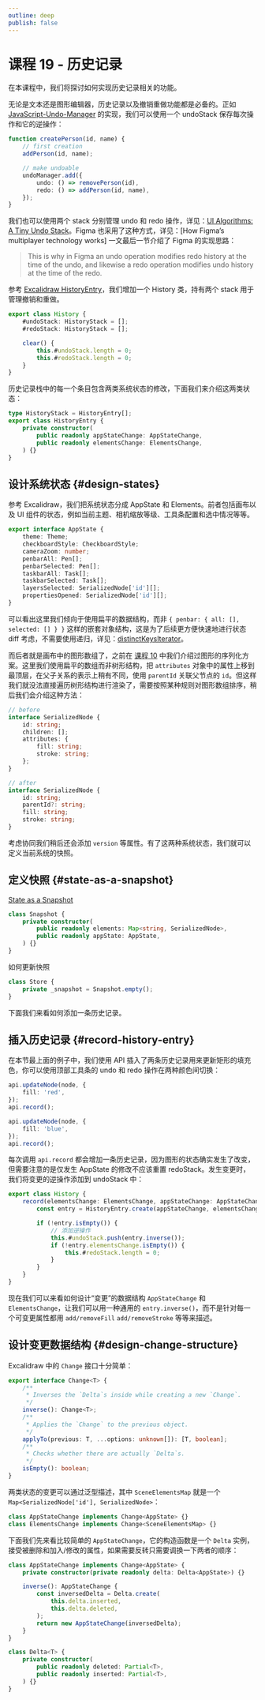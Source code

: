 ```yaml
---
outline: deep
publish: false
---
```


<script setup>
import History from '../../components/History.vue';
</script>

# 课程 19 - 历史记录

在本课程中，我们将探讨如何实现历史记录相关的功能。

<History />

无论是文本还是图形编辑器，历史记录以及撤销重做功能都是必备的。正如 [JavaScript-Undo-Manager] 的实现，我们可以使用一个 undoStack 保存每次操作和它的逆操作：

```ts
function createPerson(id, name) {
    // first creation
    addPerson(id, name);

    // make undoable
    undoManager.add({
        undo: () => removePerson(id),
        redo: () => addPerson(id, name),
    });
}
```

我们也可以使用两个 stack 分别管理 undo 和 redo 操作，详见：[UI Algorithms: A Tiny Undo Stack]。Figma 也采用了这种方式，详见：[How Figma’s multiplayer technology works] 一文最后一节介绍了 Figma 的实现思路：

> This is why in Figma an undo operation modifies redo history at the time of the undo, and likewise a redo operation modifies undo history at the time of the redo.

参考 [Excalidraw HistoryEntry]，我们增加一个 History 类，持有两个 stack 用于管理撤销和重做。

```ts
export class History {
    #undoStack: HistoryStack = [];
    #redoStack: HistoryStack = [];

    clear() {
        this.#undoStack.length = 0;
        this.#redoStack.length = 0;
    }
}
```

历史记录栈中的每一个条目包含两类系统状态的修改，下面我们来介绍这两类状态：

```ts
type HistoryStack = HistoryEntry[];
export class HistoryEntry {
    private constructor(
        public readonly appStateChange: AppStateChange,
        public readonly elementsChange: ElementsChange,
    ) {}
}
```

## 设计系统状态 {#design-states}

参考 Excalidraw，我们把系统状态分成 AppState 和 Elements。前者包括画布以及 UI 组件的状态，例如当前主题、相机缩放等级、工具条配置和选中情况等等。

```ts
export interface AppState {
    theme: Theme;
    checkboardStyle: CheckboardStyle;
    cameraZoom: number;
    penbarAll: Pen[];
    penbarSelected: Pen[];
    taskbarAll: Task[];
    taskbarSelected: Task[];
    layersSelected: SerializedNode['id'][];
    propertiesOpened: SerializedNode['id'][];
}
```

可以看出这里我们倾向于使用扁平的数据结构，而非 `{ penbar: { all: [], selected: [] } }` 这样的嵌套对象结构，这是为了后续更方便快速地进行状态 diff 考虑，不需要使用递归，详见：[distinctKeysIterator]。

而后者就是画布中的图形数组了，之前在 [课程 10] 中我们介绍过图形的序列化方案。这里我们使用扁平的数组而非树形结构，把 `attributes` 对象中的属性上移到最顶层，在父子关系的表示上稍有不同，使用 `parentId` 关联父节点的 `id`。但这样我们就没法直接遍历树形结构进行渲染了，需要按照某种规则对图形数组排序，稍后我们会介绍这种方法：

```ts
// before
interface SerializedNode {
    id: string;
    children: [];
    attributes: {
        fill: string;
        stroke: string;
    };
}

// after
interface SerializedNode {
    id: string;
    parentId?: string;
    fill: string;
    stroke: string;
}
```

考虑协同我们稍后还会添加 `version` 等属性。有了这两种系统状态，我们就可以定义当前系统的快照。

## 定义快照 {#state-as-a-snapshot}

[State as a Snapshot]

```ts
class Snapshot {
    private constructor(
        public readonly elements: Map<string, SerializedNode>,
        public readonly appState: AppState,
    ) {}
}
```

如何更新快照

```ts
class Store {
    private _snapshot = Snapshot.empty();
}
```

下面我们来看如何添加一条历史记录。

## 插入历史记录 {#record-history-entry}

在本节最上面的例子中，我们使用 API 插入了两条历史记录用来更新矩形的填充色，你可以使用顶部工具条的 undo 和 redo 操作在两种颜色间切换：

```ts
api.updateNode(node, {
    fill: 'red',
});
api.record();

api.updateNode(node, {
    fill: 'blue',
});
api.record();
```

每次调用 `api.record` 都会增加一条历史记录，因为图形的状态确实发生了改变，但需要注意的是仅发生 AppState 的修改不应该重置 redoStack。发生变更时，我们将变更的逆操作添加到 undoStack 中：

```ts
export class History {
    record(elementsChange: ElementsChange, appStateChange: AppStateChange) {
        const entry = HistoryEntry.create(appStateChange, elementsChange);

        if (!entry.isEmpty()) {
            // 添加逆操作
            this.#undoStack.push(entry.inverse());
            if (!entry.elementsChange.isEmpty()) {
                this.#redoStack.length = 0;
            }
        }
    }
}
```

现在我们可以来看如何设计“变更”的数据结构 `AppStateChange` 和 `ElementsChange`，让我们可以用一种通用的 `entry.inverse()`，而不是针对每一个可变更属性都用 `add/removeFill` `add/removeStroke` 等等来描述。

## 设计变更数据结构 {#design-change-structure}

Excalidraw 中的 `Change` 接口十分简单：

```ts
export interface Change<T> {
    /**
     * Inverses the `Delta`s inside while creating a new `Change`.
     */
    inverse(): Change<T>;
    /**
     * Applies the `Change` to the previous object.
     */
    applyTo(previous: T, ...options: unknown[]): [T, boolean];
    /**
     * Checks whether there are actually `Delta`s.
     */
    isEmpty(): boolean;
}
```

两类状态的变更可以通过泛型描述，其中 `SceneElementsMap` 就是一个 `Map<SerializedNode['id'], SerializedNode>`：

```ts
class AppStateChange implements Change<AppState> {}
class ElementsChange implements Change<SceneElementsMap> {}
```

下面我们先来看比较简单的 `AppStateChange`，它的构造函数是一个 `Delta` 实例，接受被删除和加入/修改的属性，如果需要反转只需要调换一下两者的顺序：

```ts
class AppStateChange implements Change<AppState> {
    private constructor(private readonly delta: Delta<AppState>) {}

    inverse(): AppStateChange {
        const inversedDelta = Delta.create(
            this.delta.inserted,
            this.delta.deleted,
        );
        return new AppStateChange(inversedDelta);
    }
}

class Delta<T> {
    private constructor(
        public readonly deleted: Partial<T>,
        public readonly inserted: Partial<T>,
    ) {}
}
```

[UI Algorithms: A Tiny Undo Stack]: https://blog.julik.nl/2025/03/a-tiny-undo-stack
[JavaScript-Undo-Manager]: https://github.com/ArthurClemens/JavaScript-Undo-Manager
[distinctKeysIterator]: https://github.com/excalidraw/excalidraw/blob/dff69e91912507bbfcc68b35277cc6031ce5b437/packages/excalidraw/change.ts#L359
[课程 10]: /zh/guide/lesson-010#shape-to-serialized-node
[State as a Snapshot]: https://react.dev/learn/state-as-a-snapshot
[Excalidraw HistoryEntry]: https://github.com/excalidraw/excalidraw/blob/master/packages/excalidraw/history.ts#L160-L164
